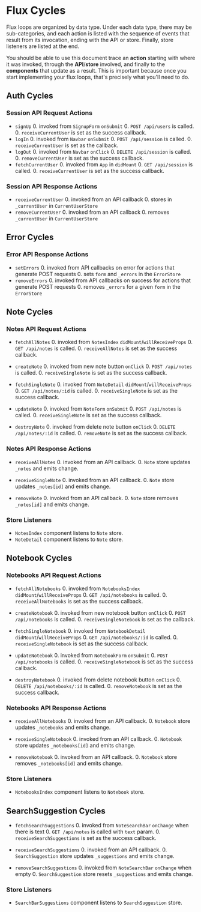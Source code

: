 # Flux Cycles

Flux loops are organized by data type. Under each data type, there may
be sub-categories, and each action is listed with the sequence of events
that result from its invocation, ending with the API or store. Finally,
store listeners are listed at the end.

You should be able to use this document trace an **action** starting
with where it was invoked, through the **API**/**store** involved, and
finally to the **components** that update as a result. This is important
because once you start implementing your flux loops, that's precisely
what you'll need to do.

## Auth Cycles

### Session API Request Actions

* `signUp`
  0. invoked from `SignupForm` `onSubmit`
  0. `POST /api/users` is called.
  0. `receiveCurrentUser` is set as the success callback.
* `logIn`
  0. invoked from `Navbar` `onSubmit`
  0. `POST /api/session` is called.
  0. `receiveCurrentUser` is set as the callback.
* `logOut`
  0. invoked from `Navbar` `onClick`
  0. `DELETE /api/session` is called.
  0. `removeCurrentUser` is set as the success callback.
* `fetchCurrentUser`
  0. invoked from `App` in `didMount`
  0. `GET /api/session` is called.
  0. `receiveCurrentUser` is set as the success callback.

### Session API Response Actions

* `receiveCurrentUser`
  0. invoked from an API callback
  0. stores in `_currentUser` in `CurrentUserStore`
* `removeCurrentUser`
  0. invoked from an API callback
  0. removes `_currentUser` in `CurrentUserStore`

## Error Cycles

### Error API Response Actions
* `setErrors`
  0. invoked from API callbacks on error for actions that generate POST requests
  0. sets `form` and `_errors` in the `ErrorStore`
* `removeErrors`
  0. invoked from API callbacks on success for actions that generate POST requests
  0. removes `_errors` for a given `form` in the `ErrorStore`

## Note Cycles

### Notes API Request Actions

* `fetchAllNotes`
  0. invoked from `NotesIndex` `didMount`/`willReceiveProps`
  0. `GET /api/notes` is called.
  0. `receiveAllNotes` is set as the success callback.

* `createNote`
  0. invoked from new note button `onClick`
  0. `POST /api/notes` is called.
  0. `receiveSingleNote` is set as the success callback.

* `fetchSingleNote`
  0. invoked from `NoteDetail` `didMount`/`willReceiveProps`
  0. `GET /api/notes/:id` is called.
  0. `receiveSingleNote` is set as the success callback.

* `updateNote`
  0. invoked from `NoteForm` `onSubmit`
  0. `POST /api/notes` is called.
  0. `receiveSingleNote` is set as the success callback.

* `destroyNote`
  0. invoked from delete note button `onClick`
  0. `DELETE /api/notes/:id` is called.
  0. `removeNote` is set as the success callback.

### Notes API Response Actions

* `receiveAllNotes`
  0. invoked from an API callback.
  0. `Note` store updates `_notes` and emits change.

* `receiveSingleNote`
  0. invoked from an API callback.
  0. `Note` store updates `_notes[id]` and emits change.

* `removeNote`
  0. invoked from an API callback.
  0. `Note` store removes `_notes[id]` and emits change.

### Store Listeners

* `NotesIndex` component listens to `Note` store.
* `NoteDetail` component listens to `Note` store.


## Notebook Cycles

### Notebooks API Request Actions

* `fetchAllNotebooks`
  0. invoked from `NotebooksIndex` `didMount`/`willReceiveProps`
  0. `GET /api/notebooks` is called.
  0. `receiveAllNotebooks` is set as the success callback.

* `createNotebook`
  0. invoked from new notebook button `onClick`
  0. `POST /api/notebooks` is called.
  0. `receiveSingleNotebook` is set as the callback.

* `fetchSingleNotebook`
  0. invoked from `NotebookDetail` `didMount`/`willReceiveProps`
  0. `GET /api/notebooks/:id` is called.
  0. `receiveSingleNotebook` is set as the success callback.

* `updateNotebook`
  0. invoked from `NotebookForm` `onSubmit`
  0. `POST /api/notebooks` is called.
  0. `receiveSingleNotebook` is set as the success callback.

* `destroyNotebook`
  0. invoked from delete notebook button `onClick`
  0. `DELETE /api/notebooks/:id` is called.
  0. `removeNotebook` is set as the success callback.

### Notebooks API Response Actions

* `receiveAllNotebooks`
  0. invoked from an API callback.
  0. `Notebook` store updates `_notebooks` and emits change.

* `receiveSingleNotebook`
  0. invoked from an API callback.
  0. `Notebook` store updates `_notebooks[id]` and emits change.

* `removeNotebook`
  0. invoked from an API callback.
  0. `Notebook` store removes `_notebooks[id]` and emits change.

### Store Listeners

* `NotebooksIndex` component listens to `Notebook` store.


## SearchSuggestion Cycles

* `fetchSearchSuggestions`
  0. invoked from `NoteSearchBar` `onChange` when there is text
  0. `GET /api/notes` is called with `text` param.
  0. `receiveSearchSuggestions` is set as the success callback.

* `receiveSearchSuggestions`
  0. invoked from an API callback.
  0. `SearchSuggestion` store updates `_suggestions` and emits change.

* `removeSearchSuggestions`
  0. invoked from `NoteSearchBar` `onChange` when empty
  0. `SearchSuggestion` store resets `_suggestions` and emits change.

### Store Listeners

* `SearchBarSuggestions` component listens to `SearchSuggestion` store.
